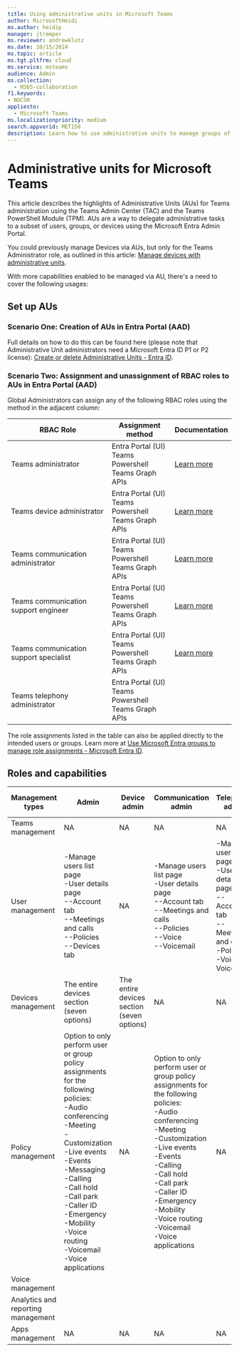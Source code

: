 ```yaml
---
title: Using administrative units in Microsoft Teams
author: MicrosoftHeidi
ms.author: heidip
manager: jtremper
ms.reviewer: andrewklutz
ms.date: 10/15/2024
ms.topic: article
ms.tgt.pltfrm: cloud
ms.service: msteams
audience: Admin
ms.collection: 
  - M365-collaboration
f1.keywords:
- NOCSH
appliesto: 
  - Microsoft Teams
ms.localizationpriority: medium
search.appverid: MET150
description: Learn how to use administrative units to manage groups of users or other entities in Microsoft Teams.
---
```


# Administrative units for Microsoft Teams

This article describes the highlights of Administrative Units (AUs) for Teams administration using the Teams Admin Center (TAC) and the Teams PowerShell Module (TPM). AUs are a way to delegate administrative tasks to a subset of users, groups, or devices using the Microsoft Entra Admin Portal.

You could previously manage Devices via AUs, but only for the Teams Administrator role, as outlined in this article: [Manage devices with administrative units](administrative-unit.md).

With more capabilities enabled to be managed via AU, there's a need to cover the following usages:

## Set up AUs

### Scenario One: Creation of AUs in Entra Portal (AAD)

Full details on how to do this can be found here (please note that Administrative Unit administrators need a Microsoft Entra ID P1 or P2 license): [Create or delete Administrative Units - Entra ID](/entra/identity/role-based-access-control/admin-units-manage?tabs=ms-powershell).

### Scenario Two: Assignment and unassignment of RBAC roles to AUs in Entra Portal (AAD)

Global Administrators can assign any of the following RBAC roles using the method in the adjacent column:

|RBAC Role                              |Assignment method                                           |Documentation |
|---------------------------------------|------------------------------------------------------------|--------------|
|Teams administrator                    |Entra Portal (UI)</br>Teams Powershell</br>Teams Graph APIs |[Learn more](/graph/api/rbacapplication-post-roleassignments?view=graph-rest-1.0&tabs=powershell#example-2--create-a-role-assignment-with-administrative-unit-scope) |
|Teams device administrator             |Entra Portal (UI)</br>Teams Powershell</br>Teams Graph APIs |[Learn more](/graph/api/rbacapplication-post-roleassignments?view=graph-rest-1.0&tabs=powershell#example-2--create-a-role-assignment-with-administrative-unit-scope) |
|Teams communication administrator      |Entra Portal (UI)</br>Teams Powershell</br>Teams Graph APIs |[Learn more](/graph/api/rbacapplication-post-roleassignments?view=graph-rest-1.0&tabs=powershell#example-2--create-a-role-assignment-with-administrative-unit-scope) |
|Teams communication support engineer   |Entra Portal (UI)</br>Teams Powershell</br>Teams Graph APIs |[Learn more](/graph/api/rbacapplication-post-roleassignments?view=graph-rest-1.0&tabs=powershell#example-2--create-a-role-assignment-with-administrative-unit-scope) |
|Teams communication support specialist |Entra Portal (UI)</br>Teams Powershell</br>Teams Graph APIs |[Learn more](/graph/api/rbacapplication-post-roleassignments?view=graph-rest-1.0&tabs=powershell#example-2--create-a-role-assignment-with-administrative-unit-scope) |
|Teams telephony administrator          |Entra Portal (UI)</br>Teams Powershell</br>Teams Graph APIs |         |

The role assignments listed in the table can also be applied directly to the intended users or groups. Learn more at [Use Microsoft Entra groups to manage role assignments - Microsoft Entra ID](/entra/identity/role-based-access-control/groups-concept).

## Roles and capabilities

|Management types |Admin |Device admin |Communication admin |Telephony admin |Communication support engineer |Communication support specialist |
|-----------------|------|-------------|--------------------|----------------|-------------------------------|---------------------|
|Teams management |NA    |NA           |NA                  |NA              |NA                             |NA                   |
|User management  |-Manage users list page</br>-User details page</br>--Account tab</br>--Meetings and calls</br>--Policies</br>--Devices tab |NA |-Manage users list page</br>-User details page</br>--Account tab</br>--Meetings and calls</br>--Policies</br>--Voice</br>--Voicemail |-Manage users list page</br>-User details page</br>--Account tab</br>--Meetings and calls</br>-Policies</br>-Voice</br>Voicemail |-Manage users list page</br>-User details page</br>--Meetings and calls |-Manage users list page</br>-User details page</br>--Meetings and calls |
|Devices management |The entire devices section (seven options) |The entire devices section (seven options) |NA |NA |NA |NA |
|Policy management  |Option to only perform user or group policy assignments for the following policies:</br>-Audio conferencing</br>-Meeting</br>-Customization</br>-Live events</br>-Events</br>-Messaging</br>-Calling</br>-Call hold</br>-Call park</br>-Caller ID</br>-Emergency</br>-Mobility</br>-Voice routing</br>-Voicemail</br>-Voice applications |NA |Option to only perform user or group policy assignments for the following policies:</br>-Audio conferencing</br>-Meeting</br>-Customization</br>-Live events</br>-Events</br>-Calling</br>-Call hold</br>-Call park</br>-Caller ID</br>-Emergency</br>-Mobility</br>-Voice routing</br>-Voicemail</br>-Voice applications |NA |NA |NA |
|Voice management |         |         |         | | | |
|Analytics and reporting management |         |         |         | | | |
|Apps management  |NA    |NA           |NA                  |NA              |NA                             |NA                   |




